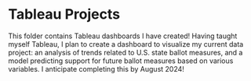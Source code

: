 # Tableau Projects

This folder contains Tableau dashboards I have created! Having taught myself Tableau, I plan to create a dashboard to visualize my current data project: an analysis of trends related to U.S. state ballot measures, and a model predicting support for future ballot measures based on various variables. I anticipate completing this by August 2024!
